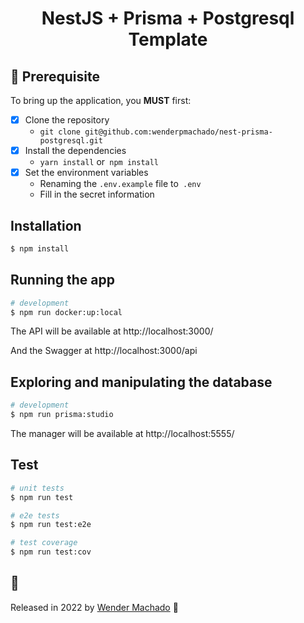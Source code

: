 <h1><p align="center">
  NestJS + Prisma + Postgresql Template
</p></h1>

## 🔧 Prerequisite

To bring up the application, you **MUST** first:

* [x] Clone the repository
   - `git clone git@github.com:wenderpmachado/nest-prisma-postgresql.git`
* [x] Install the dependencies
   - `yarn install` or` npm install`
* [x] Set the environment variables
   - Renaming the `.env.example` file to` .env`
   - Fill in the secret information

## Installation

```bash
$ npm install
```

## Running the app

```bash
# development
$ npm run docker:up:local
```

The API will be available at http://localhost:3000/

And the Swagger at http://localhost:3000/api

## Exploring and manipulating the database

```bash
# development
$ npm run prisma:studio
```

The manager will be available at http://localhost:5555/

## Test

```bash
# unit tests
$ npm run test

# e2e tests
$ npm run test:e2e

# test coverage
$ npm run test:cov
```

<!-- ## :closed_book: License -->
## :closed_book:

Released in 2022 by [Wender Machado](https://github.com/wenderpmachado) 🚀
